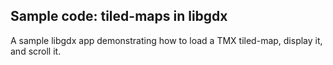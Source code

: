 ## Sample code: tiled-maps in libgdx

A sample libgdx app demonstrating how to load a TMX tiled-map, display it, and scroll it.
